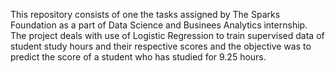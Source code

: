This repository consists of one the tasks assigned by The Sparks Foundation as a part of Data Science and Businees Analytics internship. The project deals with use of Logistic Regression to train supervised data of student study hours and their respective scores and the objective was to predict the score of a student who has studied for 9.25 hours.
